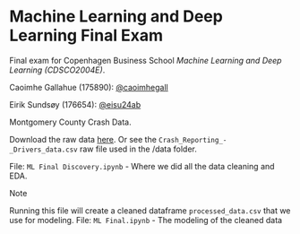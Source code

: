 # Machine Learning and Deep Learning Final Exam
Final exam for Copenhagen Business School _Machine Learning and Deep Learning (CDSCO2004E)_.

Caoimhe Gallahue (175890): [@caoimhegall](https://www.github.com/caoimhegall)

Eirik Sundsøy (176654): [@eisu24ab](https://www.github.com/eisu24ab)

Montgomery County Crash Data.  

Download the raw data [here](https://catalog.data.gov/dataset/crash-reporting-drivers-data). Or see the `Crash_Reporting_-_Drivers_data.csv` raw file used in the /data folder.

File: `ML Final Discovery.ipynb` - Where we did all the data cleaning and EDA. 
> [!NOTE] 
> Running this file will create a cleaned dataframe `processed_data.csv` that we use for modeling.
File: `ML Final.ipynb` - The modeling of the cleaned data